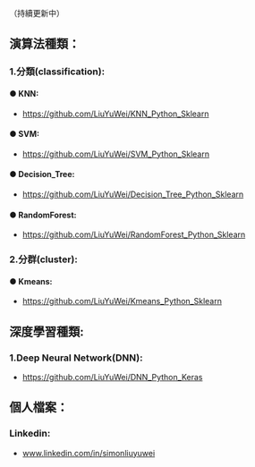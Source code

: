 （持續更新中）

## 演算法種類：

### 1.分類(classification):
#### ● KNN:
- https://github.com/LiuYuWei/KNN_Python_Sklearn

#### ● SVM:
- https://github.com/LiuYuWei/SVM_Python_Sklearn

#### ● Decision_Tree:
- https://github.com/LiuYuWei/Decision_Tree_Python_Sklearn

#### ● RandomForest:
- https://github.com/LiuYuWei/RandomForest_Python_Sklearn

### 2.分群(cluster):
#### ● Kmeans:
- https://github.com/LiuYuWei/Kmeans_Python_Sklearn

## 深度學習種類:
### 1.Deep Neural Network(DNN):
- https://github.com/LiuYuWei/DNN_Python_Keras



## 個人檔案：
### Linkedin: 
- www.linkedin.com/in/simonliuyuwei
